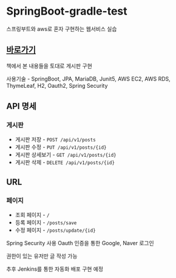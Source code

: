 # SpringBoot-gradle-test
스프링부트와 aws로 혼자 구현하는 웹서비스 실습
## **[바로가기](http://ec2-3-37-178-103.ap-northeast-2.compute.amazonaws.com:8080/)**

책에서 본 내용들을 토대로 게시판 구현

사용기술 - SpringBoot, JPA, MariaDB, Junit5, AWS EC2, AWS RDS, ThymeLeaf, H2, Oauth2, Spring Security

## API 명세
### 게시판
- 게시판 저장 - `POST /api/v1/posts` 
- 게시판 수정 - `PUT /api/v1/posts/{id}`
- 게시판 상세보기 - `GET /api/v1/posts/{id}`
- 게시판 삭제 - `DELETE /api/v1/posts/{id}`

## URL
### 페이지
- 조회 페이지 - `/`
- 등록 페이지 - `/posts/save`
- 수정 페이지 - `/posts/update/{id}` 

Spring Security 사용 Oauth 인증을 통한 Google, Naver 로그인

권한이 있는 유저만 글 작성 가능

추후 Jenkins를 통한 자동화 배포 구현 예정